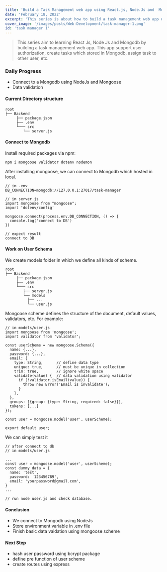 ```yaml
---
title: 'Build a Task Management web app using React.js, Node.Js and  Mongodb - day 1'
date: 'February 18, 2022'
excerpt: 'This series is about how to build a task management web app use React.Js、Node.Js and Mongodb.'
cover_image: '/images/posts/Web-Development/task-manager-1.png'
id: 'task manager 1'
---
```

> This series aim to learning React Js, Node Js and Mongodb by building a task management web app. 
> This app support user authorization, create tasks which stored in Mongodb, assign task to other user, etc.

### Daily Progress
- Connect to a Mongodb using NodeJs and Mongoose
- Data validation  
#### Current Directory structure
```
root
├── Backend
     ├── package.json
     ├── .env
     └─── src
        └── server.js
```
#### Connect to Mongodb
Install required packages via npm: 
```
npm i mongoose validator dotenv nodemon 
```

After installing mongoose, we can connect to Mongodb which hosted in local.
```
// in .env 
DB_CONNECTION=mongodb://127.0.0.1:27017/task-manager

// in server.js 
import mongoose from "mongoose";
import 'dotenv/config' 

mongoose.connect(process.env.DB_CONNECTION, () => {
  console.log('connect to DB')
})

// expect result   
connect to DB
```

#### Work on User Schema  
We create models folder in which we define all kinds of scheme. 
```
root
├── Backend
     ├── package.json
     ├── .env
     └─── src
        ├── server.js
        └── models
          ├── ...
          └── user.js
```

Mongoose scheme defines the structure of the document, default values, validators, etc. For example:

```
// in models/user.js 
import mongoose from 'mongoose';
import validator from 'validator';

const userScheme = new mongoose.Schema({
  name: {...},
  password: {...},
  email: {
    type: String,      // define data type
    unique: true,      // must be unique in collection 
    trim: true,        // ignore white space 
    validate(value) {  // data validation using validator
      if (!validator.isEmail(value)) {
        throw new Error('Email is invalidate');
      }
    },
  },
  groups: [{group: {type: String, required: false}}],
  tokens: [...]
});

const user = mongoose.model('user', userScheme);

export default user;
```
We can simply test it 
```
// after connect to db 
// in models/user.js 

...
const user = mongoose.model('user', userScheme);
const dummy_data = {
  name: 'test',
  password: '123456789',
  email: 'yourpassword@gmail.com',
}
...

// run node user.js and check database. 

```


#### Conclusion

- We connect to Mongodb using NodeJs 
- Store environment variable in .env file 
- Finish basic data vaidation using mongoose scheme

#### Next Step

- hash user password using bcrypt package 
- define pre function of user scheme
- create routes using express 

